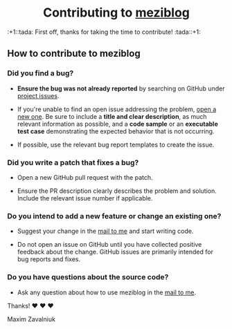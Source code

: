 <h1 align="center">
    Contributing to <a href="https://github.com/mezgoodle/meziblog">meziblog</a>
</h1>
:+1::tada: First off, thanks for taking the time to contribute! :tada::+1:

## How to contribute to meziblog

### **Did you find a bug?**

- **Ensure the bug was not already reported** by searching on GitHub under [project issues](https://github.com/mezgoodle/meziblog/issues).

- If you're unable to find an open issue addressing the problem, [open a new one](https://github.com/mezgoodle/meziblog/issues/new). Be sure to include a **title and clear description**, as much relevant information as possible, and a **code sample** or an **executable test case** demonstrating the expected behavior that is not occurring.

- If possible, use the relevant bug report templates to create the issue.

### **Did you write a patch that fixes a bug?**

- Open a new GitHub pull request with the patch.

- Ensure the PR description clearly describes the problem and solution. Include the relevant issue number if applicable.

### **Do you intend to add a new feature or change an existing one?**

- Suggest your change in the [mail to me](mailto:mezgoodle@gmail.com) and start writing code.

- Do not open an issue on GitHub until you have collected positive feedback about the change. GitHub issues are primarily intended for bug reports and fixes.

### **Do you have questions about the source code?**

- Ask any question about how to use meziblog in the [mail to me](mailto:mezgoodle@gmail.com).

Thanks! :heart: :heart: :heart:

Maxim Zavalniuk
